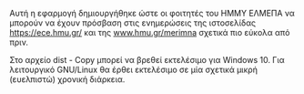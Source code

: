 Αυτή η εφαρμογή δημιουργήθηκε ώστε οι φοιτητές του ΗΜΜΥ ΕΛΜΕΠΑ να μπορούν να έχουν πρόσβαση στις
ενημερώσεις της ιστοσελίδας https://ece.hmu.gr/ και της www.hmu.gr/merimna σχετικά πιο εύκολα
από πριν. 

Στο αρχείο dist - Copy μπορεί να βρεθεί εκτελέσιμο για Windows 10. Για λειτουργικό GNU/Linux
θα έρθει εκτελέσιμο σε μία σχετικά μικρή (ευελπιστώ) χρονική διάρκεια.